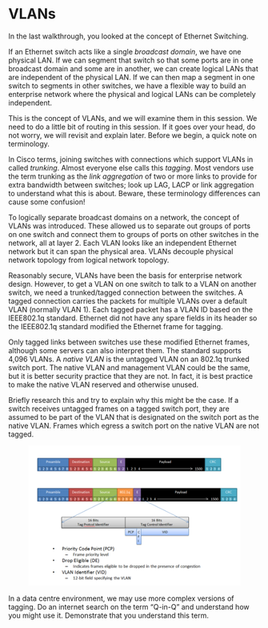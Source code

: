 # VLANs

In the last walkthrough, you looked at the concept of Ethernet Switching.&#x20;

If an Ethernet switch acts like a single _broadcast domain_, we have one physical LAN. If we can segment that switch so that some ports are in one broadcast domain and some are in another, we can create logical LANs that are independent of the physical LAN. If we can then map a segment in one switch to segments in other switches, we have a flexible way to build an enterprise network where the physical and logical LANs can be completely independent.&#x20;

This is the concept of VLANs, and we will examine them in this session. We need to do a little bit of routing in this session. If it goes over your head, do not worry, we will revisit and explain later. Before we begin, a quick note on terminology.&#x20;

In Cisco terms, joining switches with connections which support VLANs in called _trunking_. Almost everyone else calls this _tagging_. Most vendors use the term trunking as the _link aggregation_ of two or more links to provide for extra bandwidth between switches; look up LAG, LACP or link aggregation to understand what this is about. Beware, these terminology differences can cause some confusion!&#x20;

To logically separate broadcast domains on a network, the concept of VLANs was introduced. These allowed us to separate out groups of ports on one switch and connect them to groups of ports on other switches in the network, all at layer 2. Each VLAN looks like an independent Ethernet network but it can span the physical area. VLANs decouple physical network topology from logical network topology.&#x20;

Reasonably secure, VLANs have been the basis for enterprise network design. However, to get a VLAN on one switch to talk to a VLAN on another switch, we need a trunked/tagged connection between the switches. A tagged connection carries the packets for multiple VLANs over a default VLAN (normally VLAN 1). Each tagged packet has a VLAN ID based on the IEEE802.1q standard. Ethernet did not have any spare fields in its header so the IEEE802.1q standard modified the Ethernet frame for tagging.&#x20;

Only tagged links between switches use these modified Ethernet frames, although some servers can also interpret them. The standard supports 4,096 VLANs. A _native VLAN_ is the untagged VLAN on an 802.1q trunked switch port. The native VLAN and management VLAN could be the same, but it is better security practice that they are not. In fact, it is best practice to make the native VLAN reserved and otherwise unused.&#x20;

Briefly research this and try to explain why this might be the case. If a switch receives untagged frames on a tagged switch port, they are assumed to be part of the VLAN that is designated on the switch port as the native VLAN. Frames which egress a switch port on the native VLAN are not tagged.

<figure><img src="../.gitbook/assets/image.png" alt=""><figcaption></figcaption></figure>

In a data centre environment, we may use more complex versions of tagging. Do an internet search on the term “Q-in-Q” and understand how you might use it. Demonstrate that you understand this term. 
